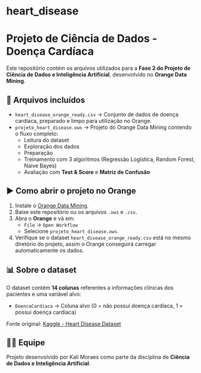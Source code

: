 # heart_disease
# Projeto de Ciência de Dados - Doença Cardíaca

Este repositório contém os arquivos utilizados para a **Fase 2 do Projeto de Ciência de Dados e Inteligência Artificial**, desenvolvido no **Orange Data Mining**.

## 📂 Arquivos incluídos

- `heart_disease_orange_ready.csv` → Conjunto de dados de doença cardíaca, preparado e limpo para utilização no Orange.  
- `projeto_heart_disease.ows` → Projeto do Orange Data Mining contendo o fluxo completo:
  - Leitura do dataset  
  - Exploração dos dados  
  - Preparação  
  - Treinamento com 3 algoritmos (Regressão Logística, Random Forest, Naive Bayes)  
  - Avaliação com **Test & Score** e **Matriz de Confusão**

## ▶️ Como abrir o projeto no Orange

1. Instale o [Orange Data Mining](https://orangedatamining.com/download/).  
2. Baixe este repositório ou os arquivos `.ows` e `.csv`.  
3. Abra o **Orange** e vá em:  
   - `File` → `Open Workflow`  
   - Selecione `projeto_heart_disease.ows`.  
4. Verifique se o dataset `heart_disease_orange_ready.csv` está no mesmo diretório do projeto, assim o Orange conseguirá carregar automaticamente os dados.

## 📊 Sobre o dataset

O dataset contém **14 colunas** referentes a informações clínicas dos pacientes e uma variável alvo:

- `DoencaCardiaca` → Coluna alvo (0 = não possui doença cardíaca, 1 = possui doença cardíaca)

Fonte original: [Kaggle - Heart Disease Dataset](https://www.kaggle.com/datasets/johnsmith88/heart-disease-dataset)

## 🧑‍💻 Equipe

Projeto desenvolvido por Kali Moraes como parte da disciplina de **Ciência de Dados e Inteligência Artificial**.
